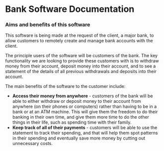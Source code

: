# **Bank Software Documentation**

### Aims and benefits of this software

This software is being made at the request of the client, a major bank, to allow customers to remotely create and manage bank accounts with the client.

The principle users of the software will be customers of the bank. The key functionality we are looking to provide these customers with is to withdraw money from their account, deposit money into their account, and to see a statement of the details of all previous withdrawals and deposits into their account.

The main benefits of the software to the customer include:
* **Access their money from anywhere** - customers of the bank will be able to either withdraw or deposit money to their account from anywhere (on their phones or computers) rather than having to be in a bank or at an ATM machine. This will give them the freedom to do their banking in their own time, and give them more time to do the other things in their life, such as spending time with their family.
* **Keep track of all of their payments** - customers will be able to use the statement to track their spending, and that will help them spot patterns in their spending and eventually save more money by cutting out unnecessary costs.